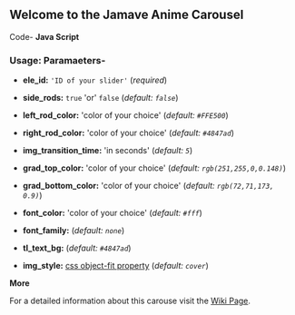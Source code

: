 ## Welcome to the Jamave Anime Carousel

Code- **Java Script**

### Usage: Paramaeters-

- **ele_id:** `'ID of your slider'` (_required_)

- **side_rods:** `true` 'or' `false` (_default: `false`_)

- **left_rod_color:** 'color of your choice' (_default: `#FFE500`_)

- **right_rod_color:** 'color of your choice' (_default: `#4847ad`_)

- **img_transition_time:** 'in seconds' (_default: `5`_)

- **grad_top_color:** 'color of your choice' (_default: `rgb(251,255,0,0.148)`_)

- **grad_bottom_color:** 'color of your choice' (_default: `rgb(72,71,173, 0.9)`_)

- **font_color:** 'color of your choice' (_default: `#fff`_)

- **font_family:** (_default: `none`_)

- **tl_text_bg:** (_default: `#4847ad`_)

- **img_style:** [css object-fit property](https://www.w3schools.com/css/css3_object-fit.asp) (_default: `cover`_)

**More**

For a detailed information about this carouse visit the [Wiki Page](https://github.com/slowwind1/jamave_anime_carousel/wiki).
